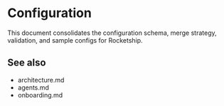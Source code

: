 # Configuration

This document consolidates the configuration schema, merge strategy, validation, and sample configs for Rocketship.

## See also
- architecture.md
- agents.md
- onboarding.md